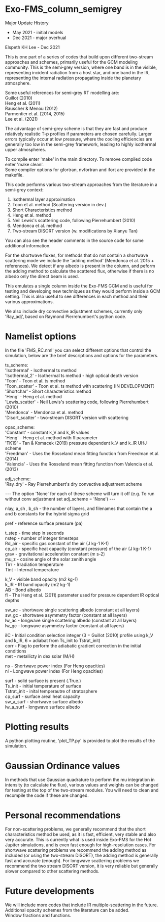 # Exo-FMS_column_semigrey

Major Update History
 - May 2021 - initial models
 - Dec 2021 - major overhual 

Elspeth KH Lee - Dec 2021 

This is one part of a series of codes that build upon different two-stream approaches and schemes, primarily useful for the GCM modeling community.
This is the semi-grey version, where one band is in the visible, representing incident radiation from a host star, and one band in the IR, representing the internal radiation propagating inside the planetary atmosphere.

Some useful references for semi-grey RT modelling are: \
Guillot (2010) \
Heng et al. (2011) \
Rauscher & Menou (2012) \
Parmentier et al. (2014, 2015) \
Lee et al. (2021)

The advantage of semi-grey scheme is that they are fast and produce relatively realistic T-p profiles if parameters are chosen carefully.
Larger errors typically occur at low pressure, where the cooling efficiencies are generally too low in the semi-grey framework, leading to highly isothermal upper atmospheres.

To compile enter 'make' in the main directory. To remove compiled code enter 'make clean'. \
Some compiler options for gfortran, nvfortran and ifort are provided in the makefile.

This code performs various two-stream approaches from the literature in a semi-grey context:
1. Isothermal layer approximation
2. Toon et al. method (Scattering version in dev.)
3. Short Characteristics method
4. Heng et al. method
5. Neil Lewis's scattering code, following Pierrehumbert (2010)
6. Mendonca et al. method
7. Two-stream DISORT version (w. modifications by Xianyu Tan)

You can also see the header comments in the source code for some additional information.

For the shortwave fluxes, for methods that do not contain a shortwave scattering mode we include the 'adding method' (Mendonca et al. 2015 + references).
We detect if any albedo is present in the column, and peform the adding method to calculate the scattered flux, otherwise if there is no albedo only the direct beam is used.

This emulates a single column inside the Exo-FMS GCM and is useful for testing and developing new techniques
as they would perform inside a GCM setting. This is also useful to see differences in each method and their various approximations.

We also include dry convective adjustment schemes, currently only 'Ray_adj', based on Raymond Pierrehumbert's python code.

# Namelist options

In the file 'FMS_RC.nml' you can select different options that control the simulation, below are the brief descriptions and options for the parameters.

ts_scheme: \
'Isothermal' - Isothermal ts method \
'Isothermal_2' - Isothermal ts method - high optical depth version \
'Toon' - Toon et al. ts method \
'Toon_scatter' - Toon et al. ts method with scattering (IN DEVELOPMENT) \
'Shortchar' -  Short characteristics method \
'Heng' - Heng et al. method \
'Lewis_scatter' - Neil Lewis's scattering code, following Pierrehumbert (2010) \
'Mendonca' - Mendonca et al. method \
'Disort_scatter' - two-stream DISORT version with scattering

opac_scheme: \
'Constant' - constant k_V and k_IR values \
'Heng' - Heng et al. method with fl parameter \
'TK19' - Tan & Komacek (2019) pressure dependent k_V and k_IR UHJ scheme \
'Freedman' - Uses the Rosseland mean fitting function from Freedman et al. (2014) \
'Valencia' - Uses the Rosseland mean fitting function from Valencia et al. (2013)

adj_scheme: \
'Ray_dry' - Ray Pierrehumbert's dry convective adjustment scheme

--- The option 'None' for each of these scheme will turn it off (e.g. To run without conv adjustment set adj_scheme = 'None') ---

nlay, a_sh , b_sh - the number of layers, and filenames that contain the a and b constants for the hybrid sigma grid

pref - reference surface pressure (pa)

t_step - time step in seconds \
nstep - number of integer timesteps \
Rd_air - specific gas constant of the air (J kg-1 K-1)\
cp_air - specific heat capacity (constant pressure) of the air (J kg-1 K-1) \
grav - gravitational acceleration constant (m s-2) \
mu_z - cosine angle of the solar zenith angle \
Tirr - Irradiation temperature \
Tint - Internal temperature

k_V - visible band opacity (m2 kg-1) \
k_IR - IR band opacity (m2 kg-1) \
AB - Bond albedo \
fl - The Heng et al. (2011) parameter used for pressure dependent IR optical depths

sw_ac - shortwave single scattering albedo (constant at all layers) \
sw_gc - shortwave asymmetry factor (constant at all layers) \
lw_ac - longwave single scattering albedo (constant at all layers) \
lw_gc - longwave asymmetry factor (constant at all layers)

iIC - Initial condition selection integer (3 = Guillot (2010) profile using k_V and k_IR, 6 = adiabat from Ts_init to Tstrat_init) \
corr - Flag to perform the adiabatic gradient correction in the initial conditions \
met - metallicty in dex solar (M/H)

ns - Shortwave power index (For Heng opacities) \
nl - Longwave power index (For Heng opacities)

surf - solid surface is present (.True.) \
Ts_init - initial temperature of surface \
Tstrat_init - inital temperautre of stratosphere \
cp_surf - surface areal heat capacity \
sw_a_surf - shortwave surface albedo \
lw_a_surf - longwave surface albedo

# Plotting results

A python plotting routine, 'plot_TP.py' is provided to plot the results of the simulation.

# Gaussian Ordinance values

In methods that use Gaussian quadrature to perform the mu integration in intensity (to calculate the flux), various values and weights can be changed for testing at the top of the two-stream modules.
You will need to clean and recompile the code if these are changed.

# Personal recommendations

For non-scattering problems, we generally recommend that the short characteristics method be used, as it is fast, efficient, very stable and also very accurate. This is currently what is used inside Exo-FMS for the Hot Jupiter simulations, and is even fast enough for high-resolution cases.
For shortwave scattering problems we recommend the adding method as included (or using the two-stream DISORT), the adding method is generally fast and accurate (enough).
For longwave scattering problems we recommend the two stream DISORT version, it is very reliable but generally slower compared to other scattering methods.

# Future developments

We will include more codes that include IR multiple-scattering in the future. \
Additional opacity schemes from the literature can be added. \
Window fractions and functions.
